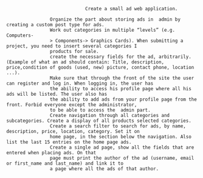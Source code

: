                                  Create a small ad web application.
            
                    Organize the part about storing ads in  admin by creating a custom post type for ads.
                    Work out categories in multiple “levels” (e.g. Computers-
                    > Components-> Graphics Cards). When submitting a project, you need to insert several categories I
                    products for sale.
                    create the necessary fields for the ad, arbitrarily. (Example of what an ad should contain: Title, description,                           price,condition of goods (used, new) picture, contact phone, location ...).
                    Make sure that through the front of the site the user can register and log in. When logging in, the user has
                    the ability to access his profile page where all his ads will be listed. The user also has
                    the ability to add ads from your profile page from the front. Forbid everyone except the administrator,
                    to be able to access the  admin part.
                    Create navigation through all categories and subcategories. Create a display of all products selected categories.
                    Create a search filter to search for ads, by name, description, price, location, category. Set it on
                    home page, in the section below the navigation. Also list the last 15 entries on the home page ads.
                    Create a single ad page, show all the fields that are entered when placing ads. On that
                    page must print the author of the ad (username, email or first_name and last_name) and link it to
                    a page where all the ads of that author.
                    
                    
                    
